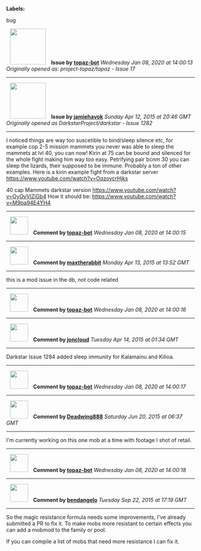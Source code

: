 **Labels:**

bug



<a href="https://github.com/topaz-bot"><img src="https://avatars3.githubusercontent.com/u/59651103?v=4" width="96" height="96" hspace="10"></img></a> **Issue by [topaz-bot](https://github.com/topaz-bot)**
_Wednesday Jan 08, 2020 at 14:00:13_
_Originally opened as: project-topaz/topaz - Issue 17_

----

<a href="https://github.com/jamiehavok"><img src="https://avatars1.githubusercontent.com/u/11833645?v=4"  width="96" height="96" hspace="10"></img></a> **Issue by [jamiehavok](https://github.com/jamiehavok)**
_Sunday Apr 12, 2015 at 20:46 GMT_
_Originally opened as DarkstarProject/darkstar - Issue 1282_

----

I noticed things are way too suscetible to bind/sleep silence etc, for example cop 2-5 mission mammets you never was able to sleep the mammets at lvl 40, you can now! Kirin at 75 can be bound and silenced for the whole fight making him way too easy. Petrifying pair bcnm 30 you can sleep the lizards, their  supposed to be immune. Probably a ton of other examples. Here is a kirin example fight from a darkstar server https://www.youtube.com/watch?v=OqzoycrHjks

40 cap Mammets darkstar version https://www.youtube.com/watch?v=OyOvVlZiGb4
How it should be: https://www.youtube.com/watch?v=M9pa94E4YH4




----
<a href="https://github.com/topaz-bot"><img src="https://avatars3.githubusercontent.com/u/59651103?v=4" width="48" height="48" hspace="10"></img></a> **Comment by [topaz-bot](https://github.com/topaz-bot)**
_Wednesday Jan 08, 2020 at 14:00:15_

----

<a href="https://github.com/maxtherabbit"><img src="https://avatars3.githubusercontent.com/u/6538577?v=4"  width="48" height="48" hspace="10"></img></a> **Comment by [maxtherabbit](https://github.com/maxtherabbit)**
_Monday Apr 13, 2015 at 13:52 GMT_

----

this is a mod issue in the db, not code related




----
<a href="https://github.com/topaz-bot"><img src="https://avatars3.githubusercontent.com/u/59651103?v=4" width="48" height="48" hspace="10"></img></a> **Comment by [topaz-bot](https://github.com/topaz-bot)**
_Wednesday Jan 08, 2020 at 14:00:16_

----

<a href="https://github.com/joncloud"><img src="https://avatars1.githubusercontent.com/u/442836?v=4"  width="48" height="48" hspace="10"></img></a> **Comment by [joncloud](https://github.com/joncloud)**
_Tuesday Apr 14, 2015 at 01:34 GMT_

----

Darkstar Issue 1284 added sleep immunity for Kalamainu and Kilioa.




----
<a href="https://github.com/topaz-bot"><img src="https://avatars3.githubusercontent.com/u/59651103?v=4" width="48" height="48" hspace="10"></img></a> **Comment by [topaz-bot](https://github.com/topaz-bot)**
_Wednesday Jan 08, 2020 at 14:00:17_

----

<a href="https://github.com/Deadwing888"><img src="https://avatars0.githubusercontent.com/u/12477635?v=4"  width="48" height="48" hspace="10"></img></a> **Comment by [Deadwing888](https://github.com/Deadwing888)**
_Saturday Jun 20, 2015 at 06:37 GMT_

----

I'm currently working on this one mob at a time with footage I shot of retail.




----
<a href="https://github.com/topaz-bot"><img src="https://avatars3.githubusercontent.com/u/59651103?v=4" width="48" height="48" hspace="10"></img></a> **Comment by [topaz-bot](https://github.com/topaz-bot)**
_Wednesday Jan 08, 2020 at 14:00:18_

----

<a href="https://github.com/bendangelo"><img src="https://avatars3.githubusercontent.com/u/674090?v=4"  width="48" height="48" hspace="10"></img></a> **Comment by [bendangelo](https://github.com/bendangelo)**
_Tuesday Sep 22, 2015 at 17:19 GMT_

----

So the magic resistance formula needs some improvements, I've already submitted a PR to fix it. To make mobs more resistant to certain effects you can add a mobmod to the family or pool.

If you can compile a list of mobs that need more resistance I can fix it.


